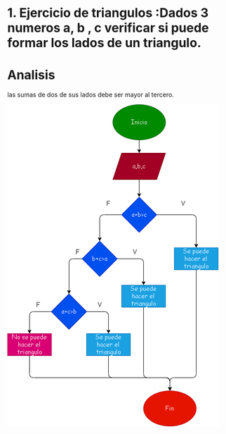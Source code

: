 # 1. Ejercicio de triangulos :Dados 3 numeros a, b , c verificar si puede formar los lados de un triangulo.


# Analisis
las sumas de dos de sus lados debe ser mayor al tercero.

![Diagrama de flujo](diagrama.png "Diagrama de flujo")